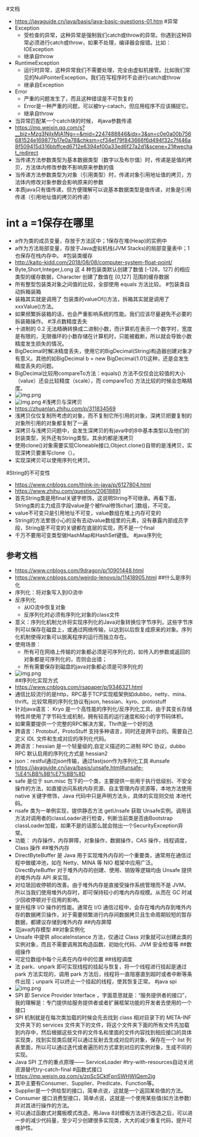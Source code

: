#文档
* https://javaguide.cn/java/basis/java-basic-questions-01.htm
#异常
* Exception
    * 受检查的异常，这种异常是强制我们catch或throw的异常。你遇到这种异常必须进行catch或throw，如果不处理，编译器会报错。比如：IOException
    * 继承自throw
* RuntimeException
    * 运行时异常，这种异常我们不需要处理，完全由虚拟机接管。比如我们常见的NullPointerException，我们在写程序时不会进行catch或throw
    * 继承自Exception
* Error
    * 严重的问题发生了，而且这种错误是不可恢复的
    * Error是一种严重的问题，可以被try-catach，但应用程序不应该捕捉它。
    * 继承自throw
* 当异常匹配某一个catch块的时候，
#java参数传递
* https://mp.weixin.qq.com/s?__biz=Mzg3NjIxMjA1Ng==&mid=2247488846&idx=3&sn=c0e0a00b756681524e169877b17e0a78&chksm=cf34ef79f843666f6d494f32c7f446a8f509415d316bbffced6712e6394ef00a33ed6f27a2d1&scene=21#wechat_redirect
* 当传递方法参数类型为基本数据类型（数字以及布尔值）时，传递是是值的拷贝，方法体内修改参数不影响原来参数的值
* 当传递方法参数类型为对象（引用类型）时，传递对象引用地址值的拷贝，方法体内修改对象参数会影响原来的参数
* 本质java只有值传递，但方便理解可以说基本数据类型是值传递，对象是引用传递（引用地址值的拷贝的传递）
# int a =1保存在哪里
* a作为类的成员变量，存放于方法区中；1保存在堆(Heap)的实例中
* a作为方法局部变量，存放于Java虚拟机栈(JVM Stacks)的局部变量表中；1也保存在栈内存中。
#包装类缓存
* http://kaito-kidd.com/2018/08/08/computer-system-float-point/
* Byte,Short,Integer,Long 这 4 种包装类默认创建了数值 [-128，127] 的相应类型的缓存数据，Character 创建了数值在 [0,127] 范围的缓存数据
* 所有整型包装类对象之间值的比较，全部使用 equals 方法比较。
#包装类自动拆箱装箱
* 装箱其实就是调用了 包装类的valueOf()方法，拆箱其实就是调用了 xxxValue()方法。
* 如果频繁拆装箱的话，也会严重影响系统的性能。我们应该尽量避免不必要的拆装箱操作。
#浮点数精度丢失
* 十进制的 0.2 无法精确转换成二进制小数，而计算机在表示一个数字时，宽度是有限的，无限循环的小数存储在计算机时，只能被截断，所以就会导致小数精度发生损失的情况。
* BigDecimal时解决精度丢失，使用它的BigDecimal(String)构造器创建对象才有意义。其他的如BigDecimal b = new BigDecimal(1.01)这种，还是会发生精度丢失的问题。
* BigDecimal比较用compareTo方法：equals() 方法不仅仅会比较值的大小（value）还会比较精度（scale），而 compareTo() 方法比较的时候会忽略精度。
* ![img.png](img/小数如何变为2进制.png)
* ![img.png](img/浮点数二进制.jpg)
#浅拷贝与深拷贝
* https://zhuanlan.zhihu.com/p/311834569
* 浅拷贝仅仅复制所考虑的对象，而不复制它所引用的对象，深拷贝把要复制的对象所引用的对象都复制了一遍
* 深拷贝与浅拷贝问题中，会发生深拷贝的有java中的8中基本类型以及他们的封装类型，另外还有String类型。其余的都是浅拷贝
* 使用clone()对象需要实现Cloneable接口,Object.clone()自带的是浅拷贝，实现深拷贝要重写clone（）。
* 实现深拷贝可以使用序列化拷贝。

#String的不可变性
* https://www.cnblogs.com/think-in-java/p/6127804.html
* https://www.zhihu.com/question/20618891
* 首先String类是用final关键字修饰，这说明String不可继承。再看下面，String类的主力成员字段value是个被final修饰char[ ]数组，不可变。
* value不可变只是引用地址不可变，value数组在堆上内存可变的
* String的方法里很小心的没有去动value数组里的元素，没有暴露内部成员字段，String是不可变的关键都在底层的实现，而不是一个final
* 千万不要用可变类型做HashMap和HashSet键值。
#java序列化
## 参考文档
* https://www.cnblogs.com/9dragon/p/10901448.html
* https://www.cnblogs.com/weirdo-lenovo/p/11418905.html
##什么是序列化
* 序列化：将对象写入到IO流中
* 反序列化
    * 从IO流中恢复对象
    * 反序列化时必须有序列化对象的class文件
* 意义：序列化机制允许将实现序列化的Java对象转换位字节序列，这些字节序列可以保存在磁盘上，或通过网络传输，以达到以后恢复成原来的对象。序列化机制使得对象可以脱离程序的运行而独立存在。
* 使用场景：
    * 所有可在网络上传输的对象都必须是可序列化的，如传入的参数或返回的对象都是可序列化的，否则会出错；
    * 所有需要保存到磁盘的java对象都必须是可序列化的
 * ![img.png](img/序列化.png)   
##序列化实现方式
* https://www.cnblogs.com/rsapaper/p/9346321.html
* 通信比较流行的是http，RPC基于TCP实现框架例如dubbo，netty、mina、thrift。比较常用的序列化协议有json, hessian、kyro、protostuff
* 针对java语言： Kryo 是一个高性能的序列化/反序列化工具，由于其变长存储特性并使用了字节码生成机制，拥有较高的运行速度和较小的字节码体积。
* 如果需要提供一个完整的RPC解决方案，Thrift是一个好的选
* 跨语言：Protobuf，ProtoStuff 支持多种语言，同时还是跨平台的。需要自己定义 IDL 文件和生成对应的序列化代码。
* 跨语言：hessian 是一个轻量级的,自定义描述的二进制 RPC 协议，dubbo RPC 默认启用的序列化方式是 hessian2
* json：restful通过json传输，通过fastjson作为序列化工具
#unsafe
* https://javaguide.cn/java/basis/unsafe.html#unsafe-%E4%BB%8B%E7%BB%8D
* safe 是位于 sun.misc 包下的一个类，主要提供一些用于执行低级别、不安全操作的方法，如直接访问系统内存资源、自主管理内存资源等，本地方法使用 native 关键字修饰，Java 代码中只是声明方法头，具体的实现则交给 本地代码。
* nsafe 类为一单例实现，提供静态方法 getUnsafe 获取 Unsafe实例。调用该方法对调用者的classLoader进行检查，判断当前类是否由Bootstrap classLoader加载，如果不是的话那么就会抛出一个SecurityException异常。
* 功能： 内存操作，内存屏障，对象操作，数据操作，CAS 操作，线程调度，Class 操作
##堆外内存
* DirectByteBuffer 是 Java 用于实现堆外内存的一个重要类，通常用在通信过程中做缓冲池，如在 Netty、MINA 等 NIO 框架中应用广泛。DirectByteBuffer 对于堆外内存的创建、使用、销毁等逻辑均由 Unsafe 提供的堆外内存 API 来实现。
* 对垃圾回收停顿的改善。由于堆外内存是直接受操作系统管理而不是 JVM，所以当我们使用堆外内存时，即可保持较小的堆内内存规模。从而在 GC 时减少回收停顿对于应用的影响。
* 提升程序 I/O 操作的性能。通常在 I/O 通信过程中，会存在堆内内存到堆外内存的数据拷贝操作，对于需要频繁进行内存间数据拷贝且生命周期较短的暂存数据，都建议存储到堆外内存
##内存屏障
* 见java内存模型
##对象实例化
* Unsafe 中提供 allocateInstance 方法，仅通过 Class 对象就可以创建此类的实例对象，而且不需要调用其构造函数、初始化代码、JVM 安全检查等
##数组操作
* 可定位数组中每个元素在内存中的位置
##线程调度
* 法 park、unpark 即可实现线程的挂起与恢复，将一个线程进行挂起是通过 park 方法实现的，调用 park 方法后，线程将一直阻塞直到超时或者中断等条件出现；unpark 可以终止一个挂起的线程，使其恢复正常。
#java spi
* ![img.png](img/spi.png) 
* SPI 即 Service Provider Interface ，字面意思就是：“服务提供者的接口”，我的理解是：专门提供给服务提供者或者扩展框架功能的开发者去使用的一个接口
* SPI 机制就是在每次类加载的时候会先去找到 class 相对目录下的 META-INF 文件夹下的 services 文件夹下的文件，将这个文件夹下面的所有文件先加载到内存中，然后根据这些文件的文件名和里面的文件内容找到相应接口的具体实现类，找到实现类后就可以通过反射去生成对应的对象，保存在一个 list 列表里面，所以可以通过迭代或者遍历的方式拿到对应的实例对象，生成不同的实现。
* Java SPI 工作的重点原理—— ServiceLoader
#try-with-resources自动关闭资源替代try-catch-final
#函数式接口
* https://mp.weixin.qq.com/s/zpScSCktFpnSWHWIQem2jg
* 其中主要有Consumer、Supplier、Predicate、Function等。
* Supplier是一个供给型的接口，简单点说，这就是一个返回某些值的方法。
* Consumer 接口消费型接口，简单点说，这就是一个使用某些值(如方法参数)并对其进行操作的方法。
* 可以通过函数式对魔板模式改造，用Java 8对模板方法进行改造之后，可以进一步的减少代码量，至少可少创建很多实现类，大大的减少重复代码，提升可维护性。
